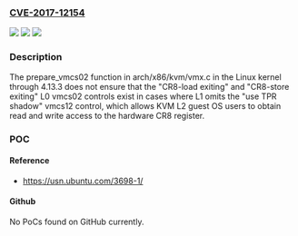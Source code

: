 ### [CVE-2017-12154](https://cve.mitre.org/cgi-bin/cvename.cgi?name=CVE-2017-12154)
![](https://img.shields.io/static/v1?label=Product&message=Linux%20kernel%20through%204.13.3&color=blue)
![](https://img.shields.io/static/v1?label=Version&message=%3D%20Linux%20kernel%20through%204.13.3%20&color=brighgreen)
![](https://img.shields.io/static/v1?label=Vulnerability&message=incorrect%20access%20control&color=brighgreen)

### Description

The prepare_vmcs02 function in arch/x86/kvm/vmx.c in the Linux kernel through 4.13.3 does not ensure that the "CR8-load exiting" and "CR8-store exiting" L0 vmcs02 controls exist in cases where L1 omits the "use TPR shadow" vmcs12 control, which allows KVM L2 guest OS users to obtain read and write access to the hardware CR8 register.

### POC

#### Reference
- https://usn.ubuntu.com/3698-1/

#### Github
No PoCs found on GitHub currently.

